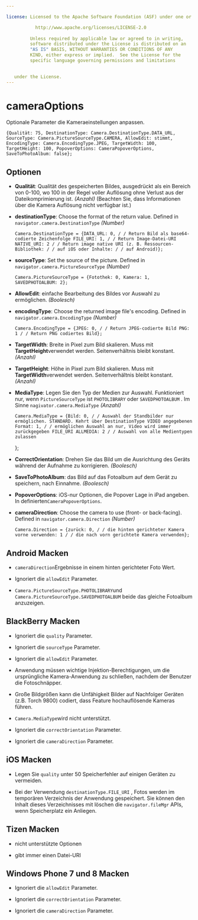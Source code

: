 ```yaml
---

license: Licensed to the Apache Software Foundation (ASF) under one or more contributor license agreements. See the NOTICE file distributed with this work for additional information regarding copyright ownership. The ASF licenses this file to you under the Apache License, Version 2.0 (the "License"); you may not use this file except in compliance with the License. You may obtain a copy of the License at

           http://www.apache.org/licenses/LICENSE-2.0
    
         Unless required by applicable law or agreed to in writing,
         software distributed under the License is distributed on an
         "AS IS" BASIS, WITHOUT WARRANTIES OR CONDITIONS OF ANY
         KIND, either express or implied.  See the License for the
         specific language governing permissions and limitations
    

   under the License.
---
```


# cameraOptions

Optionale Parameter die Kameraeinstellungen anpassen.

    {Qualität: 75, DestinationType: Camera.DestinationType.DATA_URL, SourceType: Camera.PictureSourceType.CAMERA, AllowEdit: stimmt, EncodingType: Camera.EncodingType.JPEG, TargetWidth: 100, TargetHeight: 100, PopoverOptions: CameraPopoverOptions, SaveToPhotoAlbum: false};
    

## Optionen

*   **Qualität**: Qualität des gespeicherten Bildes, ausgedrückt als ein Bereich von 0-100, wo 100 in der Regel voller Auflösung ohne Verlust aus der Dateikomprimierung ist. *(Anzahl)* (Beachten Sie, dass Informationen über die Kamera Auflösung nicht verfügbar ist.)

*   **destinationType**: Choose the format of the return value. Defined in `navigator.camera.DestinationType` *(Number)*
    
        Camera.DestinationType = {DATA_URL: 0, / / Return Bild als base64-codierte Zeichenfolge FILE_URI: 1, / / Return Image-Datei-URI NATIVE_URI: 2 / / Return image native URI (z. B. Ressourcen-Bibliothek: / / auf iOS oder Inhalte: / / auf Android)};
        

*   **sourceType**: Set the source of the picture. Defined in `navigator.camera.PictureSourceType` *(Number)*
    
        Camera.PictureSourceType = {Fotothek: 0, Kamera: 1, SAVEDPHOTOALBUM: 2};
        

*   **AllowEdit**: einfache Bearbeitung des Bildes vor Auswahl zu ermöglichen. *(Boolesch)*

*   **encodingType**: Choose the returned image file's encoding. Defined in `navigator.camera.EncodingType` *(Number)*
    
        Camera.EncodingType = {JPEG: 0, / / Return JPEG-codierte Bild PNG: 1 / / Return PNG codiertes Bild};
        

*   **TargetWidth**: Breite in Pixel zum Bild skalieren. Muss mit **TargetHeight**verwendet werden. Seitenverhältnis bleibt konstant. *(Anzahl)*

*   **TargetHeight**: Höhe in Pixel zum Bild skalieren. Muss mit **TargetWidth**verwendet werden. Seitenverhältnis bleibt konstant. *(Anzahl)*

*   **MediaType**: Legen Sie den Typ der Medien zur Auswahl. Funktioniert nur, wenn `PictureSourceType` ist `PHOTOLIBRARY` oder `SAVEDPHOTOALBUM` . Im Sinne `nagivator.camera.MediaType` *(Anzahl)* 
    
        Camera.MediaType = {Bild: 0, / / Auswahl der Standbilder nur ermöglichen. STANDARD. Kehrt über DestinationType VIDEO angegebenen Format: 1, / / ermöglichen Auswahl an nur, Video wird immer zurückgegeben FILE_URI ALLMEDIA: 2 / / Auswahl von alle Medientypen zulassen
        
    
    };

*   **CorrectOrientation**: Drehen Sie das Bild um die Ausrichtung des Geräts während der Aufnahme zu korrigieren. *(Boolesch)*

*   **SaveToPhotoAlbum**: das Bild auf das Fotoalbum auf dem Gerät zu speichern, nach Einnahme. *(Boolesch)*

*   **PopoverOptions**: iOS-nur Optionen, die Popover Lage in iPad angeben. In definierten`CameraPopoverOptions`.

*   **cameraDirection**: Choose the camera to use (front- or back-facing). Defined in `navigator.camera.Direction` *(Number)*
    
        Camera.Direction = {zurück: 0, / / die hinten gerichteter Kamera vorne verwenden: 1 / / die nach vorn gerichtete Kamera verwenden};
        

## Android Macken

*   `cameraDirection`Ergebnisse in einem hinten gerichteter Foto Wert.

*   Ignoriert die `allowEdit` Parameter.

*   `Camera.PictureSourceType.PHOTOLIBRARY`und `Camera.PictureSourceType.SAVEDPHOTOALBUM` beide das gleiche Fotoalbum anzuzeigen.

## BlackBerry Macken

*   Ignoriert die `quality` Parameter.

*   Ignoriert die `sourceType` Parameter.

*   Ignoriert die `allowEdit` Parameter.

*   Anwendung müssen wichtige Injektion-Berechtigungen, um die ursprüngliche Kamera-Anwendung zu schließen, nachdem der Benutzer die Fotoschnäpper.

*   Große Bildgrößen kann die Unfähigkeit Bilder auf Nachfolger Geräten (z.B. Torch 9800) codiert, dass Feature hochauflösende Kameras führen.

*   `Camera.MediaType`wird nicht unterstützt.

*   Ignoriert die `correctOrientation` Parameter.

*   Ignoriert die `cameraDirection` Parameter.

## iOS Macken

*   Legen Sie `quality` unter 50 Speicherfehler auf einigen Geräten zu vermeiden.

*   Bei der Verwendung `destinationType.FILE_URI` , Fotos werden im temporären Verzeichnis der Anwendung gespeichert. Sie können den Inhalt dieses Verzeichnisses mit löschen die `navigator.fileMgr` APIs, wenn Speicherplatz ein Anliegen.

## Tizen Macken

*   nicht unterstützte Optionen

*   gibt immer einen Datei-URI

## Windows Phone 7 und 8 Macken

*   Ignoriert die `allowEdit` Parameter.

*   Ignoriert die `correctOrientation` Parameter.

*   Ignoriert die `cameraDirection` Parameter.